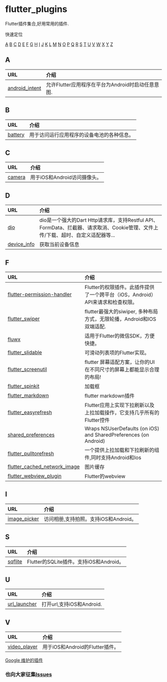 # flutter_plugins

Flutter插件集合,好用常用的插件.

<!-- TOC -->
快速定位

[A](#A)
[B](#B)
[C](#C)
[D](#D)
[E](#D)
[F](#F)
[G](#D)
[H](#D)
[I](#I)
[J](#D)
[K](#D)
[L](#D)
[M](#D)
[N](#D)
[O](#D)
[P](#D)
[Q](#D)
[R](#D)
[S](#S)
[T](#D)
[U](#U)
[V](#V)
[W](#D)
[X](#D)
[Y](#D)
[Z](#D)
<!-- /TOC -->

## A
|URL|介绍|
|:- |:-|
|[android_intent](https://github.com/flutter/plugins/tree/master/packages/android_intent)|允许Flutter应用程序在平台为Android时启动任意意图.|

## B
|URL|介绍|
|:- |:-|
|[battery](https://github.com/flutter/plugins/tree/master/packages/battery)|用于访问运行应用程序的设备电池的各种信息。|

## C
|URL|介绍|
|:- |:-|
|[camera](https://github.com/flutter/plugins/tree/master/packages/battery)|用于iOS和Android访问摄像头。|

## D
|URL|介绍|
|:- |:-|
|[dio](https://github.com/flutterchina/dio)|dio是一个强大的Dart Http请求库，支持Restful API、FormData、拦截器、请求取消、Cookie管理、文件上传/下载、超时、自定义适配器等...|
|[device_info](https://github.com/flutter/plugins/tree/master/packages/device_info)|获取当前设备信息|

## F
|URL|介绍|
|:- |:-|
|[flutter-permission-handler](https://github.com/BaseflowIT/flutter-permission-handler)|Flutter的权限插件。此插件提供了一个跨平台（iOS，Android）API来请求和检查权限。|
|[flutter_swiper](https://github.com/best-flutter/flutter_swiper)|flutter最强大的siwiper, 多种布局方式，无限轮播，Android和IOS双端适配.|
|[fluwx](https://github.com/OpenFlutter/fluwx)|适用于Flutter的微信SDK，方便快捷。|
|[flutter_slidable](https://github.com/letsar/flutter_slidable)|可滑动列表项的Flutter实现。|
|[flutter_screenutil](https://github.com/OpenFlutter/flutter_screenutil)|flutter 屏幕适配方案，让你的UI在不同尺寸的屏幕上都能显示合理的布局!|
|[flutter_spinkit](https://github.com/jogboms/flutter_spinkit)|加载框|
|[flutter_markdown](https://github.com/flutter/flutter_markdown)|flutter markdown插件|
|[flutter_easyrefresh](https://github.com/xuelongqy/flutter_easyrefresh)|Flutter应用上实现下拉刷新以及上拉加载操作，它支持几乎所有的Flutter控件|
|[shared_preferences](https://github.com/flutter/plugins/tree/master/packages/shared_preferences)|Wraps NSUserDefaults (on iOS) and SharedPreferences (on Android)|
|[flutter_pulltorefresh](https://github.com/peng8350/flutter_pulltorefresh)|一个提供上拉加载和下拉刷新的组件,同时支持Android和Ios|
|[flutter_cached_network_image](https://github.com/renefloor/flutter_cached_network_image)|图片缓存|
|[flutter_webview_plugin](https://github.com/fluttercommunity/flutter_webview_plugin)|Flutter的webview|

## I
|URL|介绍|
|:- |:-|
|[image_picker](https://github.com/flutter/plugins/tree/master/packages/image_picker)|访问相册,支持拍照。支持iOS和Android。|

## S
|URL|介绍|
|:- |:-|
|[sqflite](https://github.com/tekartik/sqflite)|Flutter的SQLite插件。支持iOS和Android。|

## U
|URL|介绍|
|:- |:-|
|[url_launcher](https://github.com/flutter/plugins/tree/master/packages/url_launcher)|打开url,支持iOS和Android.|

## V
|URL|介绍|
|:- |:-|
|[video_player](https://github.com/flutter/plugins/tree/master/packages/video_player)|用于iOS和Android的Flutter插件。|


[Google 维护的插件](https://github.com/flutter/plugins)

### 也向大家征集[Issues](https://github.com/dlgchg/flutter_plugs/issues)


